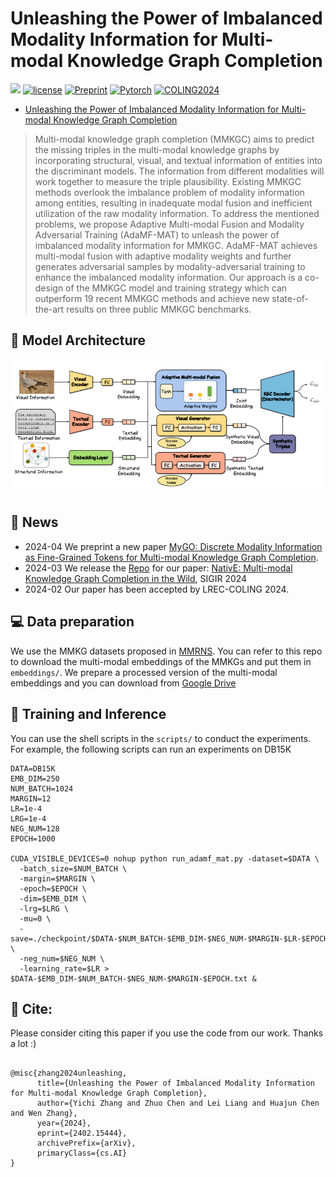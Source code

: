 # Unleashing the Power of Imbalanced Modality Information for Multi-modal Knowledge Graph Completion

![](https://img.shields.io/badge/version-1.0.1-blue)
[![license](https://img.shields.io/github/license/mashape/apistatus.svg?maxAge=2592000)](https://github.com/zjukg/AdaMF-MAT/main/LICENSE)
[![Preprint](https://img.shields.io/badge/Preprint'24-brightgreen)](https://arxiv.org/abs/2402.15444)
[![Pytorch](https://img.shields.io/badge/PyTorch-%23EE4C2C.svg?e&logo=PyTorch&logoColor=white)](https://pytorch.org/)
[![COLING2024](https://img.shields.io/badge/COLING-2024-%23bd9f65?labelColor=%2377BBDD&color=3388bb)](https://lrec-coling-2024.org/)
 - [Unleashing the Power of Imbalanced Modality Information for Multi-modal Knowledge Graph Completion](https://arxiv.org/abs/2402.15444)

> Multi-modal knowledge graph completion (MMKGC) aims to predict the missing triples in the multi-modal knowledge graphs by incorporating structural, visual, and textual information of entities into the discriminant models. The information from different modalities will work together to measure the triple plausibility. Existing MMKGC methods overlook the imbalance problem of modality information among entities, resulting in inadequate modal fusion and inefficient utilization of the raw modality information. To address the mentioned problems, we propose Adaptive Multi-modal Fusion and Modality Adversarial Training (AdaMF-MAT) to unleash the power of imbalanced modality information for MMKGC. AdaMF-MAT achieves multi-modal fusion with adaptive modality weights and further generates adversarial samples by modality-adversarial training to enhance the imbalanced modality information. Our approach is a co-design of the MMKGC model and training strategy which can outperform 19 recent MMKGC methods and achieve new state-of-the-art results on three public MMKGC benchmarks.

## 🌈 Model Architecture
![Model_architecture](figure/model.png)

## 🔔 News
- 2024-04 We preprint a new paper [MyGO: Discrete Modality Information as Fine-Grained Tokens for Multi-modal Knowledge Graph Completion](https://arxiv.org/abs/2404.09468).
- 2024-03 We release the [Repo](https://github.com/zjukg/NATIVE) for our paper: [NativE: Multi-modal Knowledge Graph Completion in the Wild](https://www.techrxiv.org/doi/full/10.36227/techrxiv.171259566.60211714), SIGIR 2024
- 2024-02 Our paper has been accepted by LREC-COLING 2024.


## 💻 Data preparation
We use the MMKG datasets proposed in [MMRNS](https://github.com/quqxui/MMRNS). You can refer to this repo to download the multi-modal embeddings of the MMKGs and put them in `embeddings/`. We prepare a processed version of the multi-modal embeddings and you can download from [Google Drive](https://drive.google.com/drive/folders/1UJSfnb8DEx2s-k8zaQx1fWUw5f45GBpI?usp=sharing)

## 🚀 Training and Inference

You can use the shell scripts in the `scripts/` to conduct the experiments. For example, the following scripts can run an experiments on DB15K

```shell
DATA=DB15K
EMB_DIM=250
NUM_BATCH=1024
MARGIN=12
LR=1e-4
LRG=1e-4
NEG_NUM=128
EPOCH=1000

CUDA_VISIBLE_DEVICES=0 nohup python run_adamf_mat.py -dataset=$DATA \
  -batch_size=$NUM_BATCH \
  -margin=$MARGIN \
  -epoch=$EPOCH \
  -dim=$EMB_DIM \
  -lrg=$LRG \
  -mu=0 \
  -save=./checkpoint/$DATA-$NUM_BATCH-$EMB_DIM-$NEG_NUM-$MARGIN-$LR-$EPOCH \
  -neg_num=$NEG_NUM \
  -learning_rate=$LR > $DATA-$EMB_DIM-$NUM_BATCH-$NEG_NUM-$MARGIN-$EPOCH.txt &

```


## 🤝 Cite:
Please consider citing this paper if you use the code from our work.
Thanks a lot :)

```bigquery

@misc{zhang2024unleashing,
      title={Unleashing the Power of Imbalanced Modality Information for Multi-modal Knowledge Graph Completion}, 
      author={Yichi Zhang and Zhuo Chen and Lei Liang and Huajun Chen and Wen Zhang},
      year={2024},
      eprint={2402.15444},
      archivePrefix={arXiv},
      primaryClass={cs.AI}
}

```

